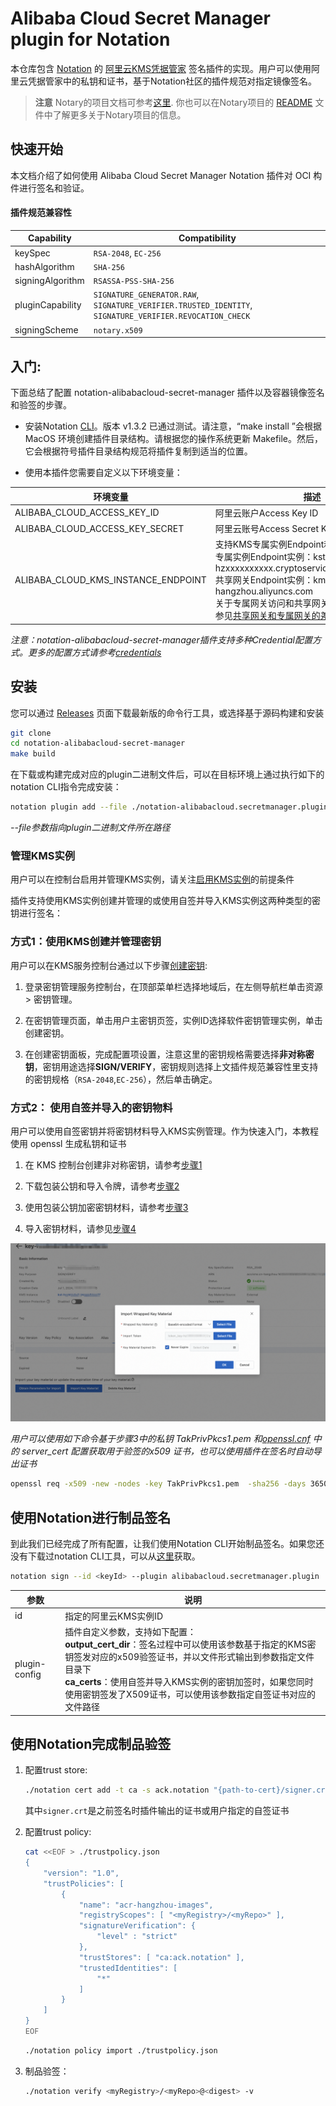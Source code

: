 # Alibaba Cloud Secret Manager plugin for Notation

本仓库包含 [Notation](https://notaryproject.dev/) 的 [阿里云KMS凭据管家](https://www.alibabacloud.com/help/en/kms/support/overview-6) 签名插件的实现。用户可以使用阿里云凭据管家中的私钥和证书，基于Notation社区的插件规范对指定镜像签名。

> **注意** Notary的项目文档可参考[这里](https://notaryproject.dev/docs/). 你也可以在Notary项目的 [README](https://github.com/notaryproject/.github/blob/main/README.md) 文件中了解更多关于Notary项目的信息。



## 快速开始

本文档介绍了如何使用 Alibaba Cloud Secret Manager Notation 插件对 OCI 构件进行签名和验证。


#### 插件规范兼容性

| Capability       | Compatibility                                       |
| ---------------- | --------------------------------------------------- |
| keySpec          | `RSA-2048`, `EC-256`                             |
| hashAlgorithm    | `SHA-256`                                           |
| signingAlgorithm | `RSASSA-PSS-SHA-256`                                |
| pluginCapability | `SIGNATURE_GENERATOR.RAW`, `SIGNATURE_VERIFIER.TRUSTED_IDENTITY`, `SIGNATURE_VERIFIER.REVOCATION_CHECK` |
| signingScheme    | `notary.x509`                                       |



## 入门:



下面总结了配置 notation-alibabacloud-secret-manager 插件以及容器镜像签名和验签的步骤。

- 安装Notation [CLI](https://github.com/notaryproject/notation/releases/tag/v1.3.2)。版本 v1.3.2 已通过测试。请注意，“make install ”会根据 MacOS 环境创建插件目录结构。请根据您的操作系统更新 Makefile。然后，它会根据符号插件目录结构规范将插件复制到适当的位置。

- 使用本插件您需要自定义以下环境变量：



| 环境变量                            | 描述                                                         |
| ----------------------------------- | ------------------------------------------------------------ |
| ALIBABA_CLOUD_ACCESS_KEY_ID         | 阿里云账户Access Key ID                                      |
| ALIBABA_CLOUD_ACCESS_KEY_SECRET     | 阿里云账号Access Secret Key                                  |
| ALIBABA_CLOUD_KMS_INSTANCE_ENDPOINT | 支持KMS专属实例Endpoint和共享网关Endpoint<br />专属实例Endpoint实例：kst-hzxxxxxxxxxx.cryptoservice.kms.aliyuncs.com<br />共享网关Endpoint实例：kms.cn-hangzhou.aliyuncs.com<br />关于专属网关访问和共享网关访问的更多差异，请参见[共享网关和专属网关的差异](https://www.alibabacloud.com/help/zh/kms/key-management-service/developer-reference/classic-kms-sdkclassic-kms-sdk/#d61514b089my8) |

*注意：notation-alibabacloud-secret-manager插件支持多种Credential配置方式。更多的配置方式请参考[credentials](https://aliyuncontainerservice.github.io/ack-ram-tool/#credentials)*



## 安装



您可以通过 [Releases](https://github.com/AliyunContainerService/notation-alibabacloud-secret-manager/releases) 页面下载最新版的命令行工具，或选择基于源码构建和安装

```bash
git clone
cd notation-alibabacloud-secret-manager
make build
```



在下载或构建完成对应的plugin二进制文件后，可以在目标环境上通过执行如下的notation CLI指令完成安装：

```bash
notation plugin add --file ./notation-alibabacloud.secretmanager.plugin
```

*--file参数指向plugin二进制文件所在路径*



### 管理KMS实例

用户可以在控制台启用并管理KMS实例，请关注[启用KMS实例](https://www.alibabacloud.com/help/zh/kms/key-management-service/user-guide/manage-kms-instances)的前提条件

插件支持使用KMS实例创建并管理的或使用自签并导入KMS实例这两种类型的密钥进行签名：

### 方式1：使用KMS创建并管理密钥

用户可以在KMS服务控制台通过以下步骤[创建密钥](https://help.aliyun.com/zh/kms/key-management-service/user-guide/manage-keys-2):

1. 登录密钥管理服务控制台，在顶部菜单栏选择地域后，在左侧导航栏单击资源 > 密钥管理。

2. 在密钥管理页面，单击用户主密钥页签，实例ID选择软件密钥管理实例，单击创建密钥。

3. 在创建密钥面板，完成配置项设置，注意这里的密钥规格需要选择**非对称密钥**，密钥用途选择**SIGN/VERIFY**，密钥规则选择上文插件规范兼容性里支持的密钥规格（`RSA-2048`,`EC-256`），然后单击确定。



### 方式2： 使用自签并导入的密钥物料

用户可以使用自签密钥并将密钥材料导入KMS实例管理。作为快速入门，本教程使用 openssl 生成私钥和证书

1. 在 KMS 控制台创建非对称密钥，请参考[步骤1](https://www.alibabacloud.com/help/zh/kms/key-management-service/user-guide/import-key-material-into-an-asymmetric-key#p-qcf-3d4-pel)

2. 下载包装公钥和导入令牌，请参考[步骤2](https://www.alibabacloud.com/help/zh/kms/key-management-service/user-guide/import-key-material-into-an-asymmetric-key#p-f9p-n7u-88m)

3. 使用包装公钥加密密钥材料，请参考[步骤3](https://www.alibabacloud.com/help/zh/kms/key-management-service/user-guide/import-key-material-into-an-asymmetric-key#p-jar-kxa-iun)

4. 导入密钥材料，请参见[步骤4](https://www.alibabacloud.com/help/zh/kms/key-management-service/user-guide/import-key-material-into-an-asymmetric-key#p-j5c-vp9-9vd)

![](./docs/import_key.png)

*用户可以使用如下命令基于步骤3中的私钥 TakPrivPkcs1.pem 和[openssl.cnf](./docs/sample_openssl.cnf) 中的 server_cert 配置获取用于验签的x509 证书，也可以使用插件在签名时自动导出证书*

```bash
openssl req -x509 -new -nodes -key TakPrivPkcs1.pem  -sha256 -days 3650 -out sign.crt -config openssl.cnf -extensions server_cert
```



## 使用Notation进行制品签名

到此我们已经完成了所有配置，让我们使用Notation CLI开始制品签名。如果您还没有下载过notation CLI工具，可以从[这里](https://github.com/notaryproject/notation/releases)获取。

```bash
notation sign --id <keyId> --plugin alibabacloud.secretmanager.plugin  <myRegistry>/<myRepo>@<digest> --plugin-config output_cert_dir=<dirPath>
```



| 参数          | 说明                                                                                                                                                                                     |
| ------------- |----------------------------------------------------------------------------------------------------------------------------------------------------------------------------------------|
| id            | 指定的阿里云KMS实例ID                                                                                                                                                                          |
| plugin-config | 插件自定义参数，支持如下配置：<br />     **output_cert_dir**：签名过程中可以使用该参数基于指定的KMS密钥签发对应的x509验签证书，并以文件形式输出到参数指定文件目录下<br />     **ca_certs**：使用自签并导入KMS实例的密钥加签时，如果您同时使用密钥签发了X509证书，可以使用该参数指定自签证书对应的文件路径 |




## 使用Notation完成制品验签
1. 配置trust store:

   ```bash
   ./notation cert add -t ca -s ack.notation "{path-to-cert}/signer.crt"
   ```
   其中`signer.crt`是之前签名时插件输出的证书或用户指定的自签证书
2. 配置trust policy:
    ```bash 
    cat <<EOF > ./trustpolicy.json
    {
        "version": "1.0",
        "trustPolicies": [
            {
                "name": "acr-hangzhou-images",
                "registryScopes": [ "<myRegistry>/<myRepo>" ],
                "signatureVerification": {
                    "level" : "strict"
                },
                "trustStores": [ "ca:ack.notation" ],
                "trustedIdentities": [
                    "*"
                ]
            }
        ]
    }
    EOF
    ```
    ```bash
    ./notation policy import ./trustpolicy.json
    ```
3. 制品验签：
    ```bash
    ./notation verify <myRegistry>/<myRepo>@<digest> -v